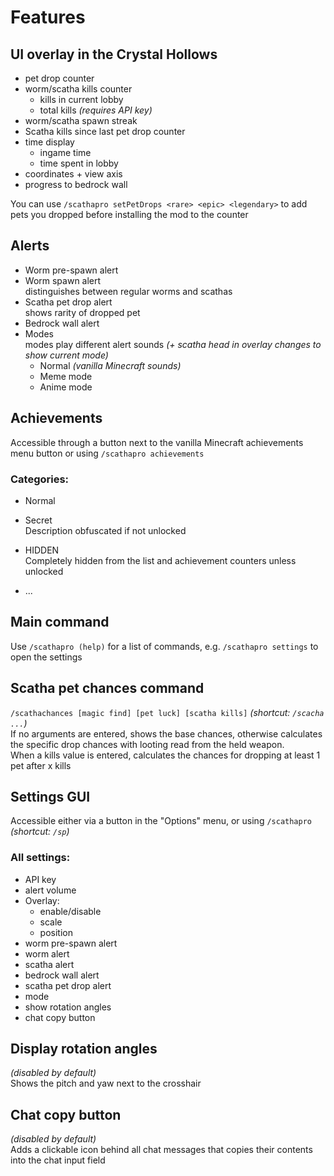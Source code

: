 # Features

## UI overlay in the Crystal Hollows

- pet drop counter
- worm/scatha kills counter
   - kills in current lobby
   - total kills *(requires API key)*
- worm/scatha spawn streak
- Scatha kills since last pet drop counter
- time display
   - ingame time
   - time spent in lobby
- coordinates + view axis
- progress to bedrock wall

You can use `/scathapro setPetDrops <rare> <epic> <legendary>` to add pets you dropped before installing the mod to the counter

## Alerts

- Worm pre-spawn alert
- Worm spawn alert  
   distinguishes between regular worms and scathas
- Scatha pet drop alert    
   shows rarity of dropped pet
- Bedrock wall alert
- Modes  
   modes play different alert sounds *(+ scatha head in overlay changes to show current mode)*
   - Normal *(vanilla Minecraft sounds)*
   - Meme mode
   - Anime mode

## Achievements

Accessible through a button next to the vanilla Minecraft achievements menu button or using `/scathapro achievements`  

### Categories:
- Normal
- Secret  
   Description obfuscated if not unlocked
- HIDDEN  
   Completely hidden from the list and achievement counters unless unlocked

- ...

## Main command

Use `/scathapro (help)` for a list of commands, e.g. `/scathapro settings` to open the settings

## Scatha pet chances command

`/scathachances [magic find] [pet luck] [scatha kills]` *(shortcut: `/scacha ...`)*  
If no arguments are entered, shows the base chances, otherwise calculates the specific drop chances with looting read from the held weapon.  
When a kills value is entered, calculates the chances for dropping at least 1 pet after x kills

## Settings GUI

Accessible either via a button in the "Options" menu, or using `/scathapro` *(shortcut: `/sp`)*  
  
### All settings:
- API key
- alert volume
- Overlay:
   - enable/disable
   - scale
   - position
- worm pre-spawn alert
- worm alert
- scatha alert
- bedrock wall alert
- scatha pet drop alert
- mode
- show rotation angles
- chat copy button

## Display rotation angles

*(disabled by default)*  
Shows the pitch and yaw next to the crosshair

## Chat copy button

*(disabled by default)*  
Adds a clickable icon behind all chat messages that copies their contents into the chat input field